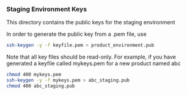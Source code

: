 ### Staging Environment Keys
This directory contains the public keys for the staging environment

In order to generate the public key from a .pem file, use
```bash
ssh-keygen -y -f keyfile.pem > product_environment.pub
```
Note that all key files should be read-only. For example, if you have generated a keyfile called mykeys.pem for a new product named abc

```bash
chmod 400 mykeys.pem
ssh-keygen -y -f mykeys.pem > abc_staging.pub
chmod 400 abc_staging.pub
```
